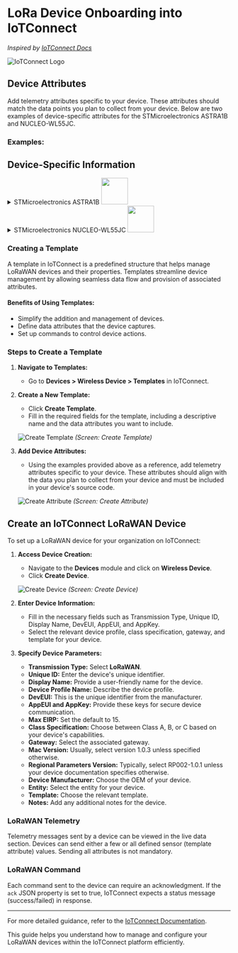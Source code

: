 # LoRa Device Onboarding into IoTConnect

_Inspired by [IoTConnect Docs](https://docs.iotconnect.io/iotconnect)_

![IoTConnect Logo](https://docs.iotconnect.io/wp-content/uploads/2023/12/image3-1.png)

## Device Attributes

Add telemetry attributes specific to your device. These attributes should match the data points you plan to collect from your device. Below are two examples of device-specific attributes for the STMicroelectronics ASTRA1B and NUCLEO-WL55JC.

### Examples:


## Device-Specific Information
<details> <summary> STMicroelectronics ASTRA1B <img src="https://encrypted-tbn0.gstatic.com/images?q=tbn:ANd9GcSuUvwhUi2eIfRwAxsZLPgo0tNGBRt2WQ2Z-A&s" height="60"/>   </summary>

[Product Site](https://www.st.com/en/evaluation-tools/steval-astra1b.html)

|--------**Attribute**------|--------**Data Type** -----|---**Object Properties(type)**----|


|-------temperature----|---------decimal-------|---------------------------------|

|--------pressure--------|--------  decimal-------|---------------------------------|

|--------humidity--------|---------decimal------|---------------------------------|

|-----accelerometer-----|---------object--------|--x(dec)--|--y(dec)--|--z(dec)--|

|---------location--------|---------object--------|--lat_lon(latlong)--|--alt(dec)--|

|--------analogInput-----|-------decimal--------|---------------------------------|

|--------digitalInput------|-------boolean-------|---------------------------------|

|-------digitalOutput-----|-------boolean-------|---------------------------------|

|----------status----------|--------integer-------|---------------------------------|

|-----decoder_name-----|--------string---------|---------------------------------|

</details> 

<details> <summary> STMicroelectronics NUCLEO-WL55JC <img src="https://encrypted-tbn0.gstatic.com/images?q=tbn:ANd9GcTrhG19rSOKs0jSERjxYrv5qBlnB6VIhseXfQ&s" height="60"/>   </summary>

[Product Site](https://www.st.com/en/evaluation-tools/nucleo-wl55jc.html)


|--------**Attribute**------|--------**Data Type** -----|


|-------temperature----|---------decimal-------|

|--------pressure--------|--------  decimal-------|

|--------humidity--------|---------decimal------|

|-----battery_value------|---------decimal------|

|----------led-------------|-------boolean-------|

|----------status----------|--------integer-------|

|-----decoder_name-----|-------string----------|

</details>

### Creating a Template

A template in IoTConnect is a predefined structure that helps manage LoRaWAN devices and their properties. Templates streamline device management by allowing seamless data flow and provision of associated attributes.

#### Benefits of Using Templates:

-   Simplify the addition and management of devices.
-   Define data attributes that the device captures.
-   Set up commands to control device actions.

### Steps to Create a Template

1.  **Navigate to Templates:**
    
    -   Go to **Devices > Wireless Device > Templates** in IoTConnect.
2.  **Create a New Template:**
    
    -   Click **Create Template**.
    -   Fill in the required fields for the template, including a descriptive name and the data attributes you want to include.
    
    ![Create Template](https://docs.iotconnect.io/wp-content/uploads/2023/12/Create-Template.png) _(Screen: Create Template)_
    
3.  **Add Device Attributes:**
    
    -   Using the examples provided above as a reference, add telemetry attributes specific to your device. These attributes should align with the data you plan to collect from your device and must be included in your device's source code.
    
    ![Create Attribute](https://docs.iotconnect.io/wp-content/uploads/2023/12/reate-Attribute.png) _(Screen: Create Attribute)_
    

## Create an IoTConnect LoRaWAN Device

To set up a LoRaWAN device for your organization on IoTConnect:

1.  **Access Device Creation:**
    
    -   Navigate to the **Devices** module and click on **Wireless Device**.
    -   Click **Create Device**.
    
    ![Create Device](https://docs.iotconnect.io/wp-content/uploads/2023/12/Create-Device.png) _(Screen: Create Device)_
    
2.  **Enter Device Information:**
    
    -   Fill in the necessary fields such as Transmission Type, Unique ID, Display Name, DevEUI, AppEUI, and AppKey.
    -   Select the relevant device profile, class specification, gateway, and template for your device.
3.  **Specify Device Parameters:**
    
    -   **Transmission Type:** Select **LoRaWAN**.
    -   **Unique ID:** Enter the device's unique identifier.
    -   **Display Name:** Provide a user-friendly name for the device.
    -   **Device Profile Name:** Describe the device profile.
    -   **DevEUI:** This is the unique identifier from the manufacturer.
    -   **AppEUI and AppKey:** Provide these keys for secure device communication.
    -   **Max EIRP:** Set the default to 15.
    -   **Class Specification:** Choose between Class A, B, or C based on your device's capabilities.
    -   **Gateway:** Select the associated gateway.
    -   **Mac Version:** Usually, select version 1.0.3 unless specified otherwise.
    -   **Regional Parameters Version:** Typically, select RP002-1.0.1 unless your device documentation specifies otherwise.
    -   **Device Manufacturer:** Choose the OEM of your device.
    -   **Entity:** Select the entity for your device.
    -   **Template:** Choose the relevant template.
    -   **Notes:** Add any additional notes for the device.

### LoRaWAN Telemetry

Telemetry messages sent by a device can be viewed in the live data section. Devices can send either a few or all defined sensor (template attribute) values. Sending all attributes is not mandatory.

### LoRaWAN Command

Each command sent to the device can require an acknowledgment. If the `ack` JSON property is set to true, IoTConnect expects a status message (success/failed) in response.

----------

For more detailed guidance, refer to the [IoTConnect Documentation](https://docs.iotconnect.io/iotconnect).

This guide helps you understand how to manage and configure your LoRaWAN devices within the IoTConnect platform efficiently.
